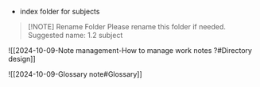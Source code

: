 - index folder for subjects

> [!NOTE] Rename Folder
> Please rename this folder if needed.
> Suggested name: 1.2 subject

![[2024-10-09-Note management-How to manage work notes ?#Directory design]]

![[2024-10-09-Glossary note#Glossary]]
